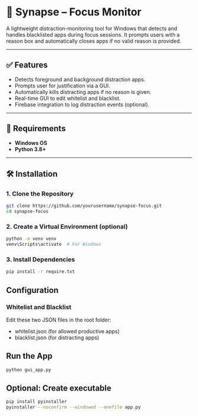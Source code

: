# 🧠 Synapse – Focus Monitor

A lightweight distraction-monitoring tool for Windows that detects and handles blacklisted apps during focus sessions. It prompts users with a reason box and automatically closes apps if no valid reason is provided.

---

## ✅ Features

- Detects foreground and background distraction apps.
- Prompts user for justification via a GUI.
- Automatically kills distracting apps if no reason is given.
- Real-time GUI to edit whitelist and blacklist.
- Firebase integration to log distraction events (optional).

---

## 🧩 Requirements

- **Windows OS**
- **Python 3.8+**

---

## 🛠 Installation

### 1. Clone the Repository

```bash
git clone https://github.com/yourusername/synapse-focus.git
cd synapse-focus
```

### 2. Create a Virtual Environment (optional)

```bash
python -m venv venv
venv\Scripts\activate  # For Windows
```

### 3. Install Dependencies

```bash
pip install -r require.txt
```

## Configuration

### Whitelist and Blacklist

Edit these two JSON files in the root folder:
- whitelist.json (for allowed productive apps)
- blacklist.json (for distracting apps)

## Run the App

```bash
python gui_app.py
```

## Optional: Create executable

```bash
pip install pyinstaller
pyinstaller --noconfirm --windowed --onefile app.py
```